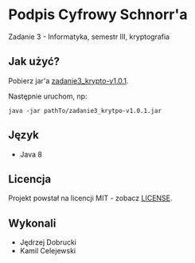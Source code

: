 # Podpis Cyfrowy Schnorr'a

Zadanie 3 - Informatyka, semestr III, kryptografia

## Jak użyć?

Pobierz jar'a [zadanie3_krypto-v1.0.1](https://github.com/dobrucki/zadanie3_krypto/releases/download/v1.0.1/zadanie3_krypto-v1.0.1.jar).

Następnie uruchom, np:

```
java -jar pathTo/zadanie3_krytpo-v1.0.1.jar
````

## Język

- Java 8

## Licencja

Projekt powstał na licencji MIT - zobacz [LICENSE](LICENSE).

## Wykonali

- Jędrzej Dobrucki
- Kamil Celejewski

